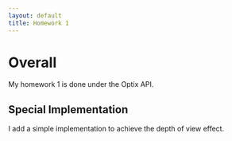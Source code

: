 ```yaml
---
layout: default
title: Homework 1
---
```


# Overall

My homework 1 is done under the Optix API.

## Special Implementation

I add a simple implementation to achieve the depth of view effect.